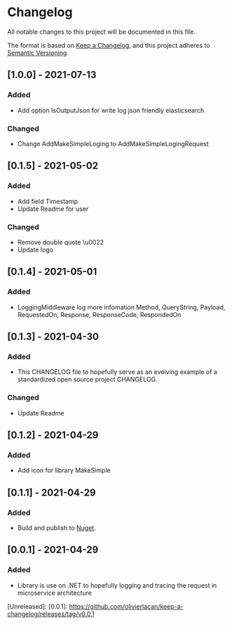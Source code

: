 # Changelog
All notable changes to this project will be documented in this file.

The format is based on [Keep a Changelog](https://keepachangelog.com/en/1.0.0/),
and this project adheres to [Semantic Versioning](https://semver.org/spec/v2.0.0.html).

## [1.0.0] - 2021-07-13
### Added
- Add option IsOutputJson for write log json friendly elasticsearch
### Changed
- Change AddMakeSimpleLoging to AddMakeSimpleLogingRequest

## [0.1.5] - 2021-05-02
### Added
- Add field Timestamp
- Update Readme for user
### Changed
- Remove double quote \u0022
- Update logo

## [0.1.4] - 2021-05-01
### Added
- LoggingMiddleware log more infomation Method, QueryString, Payload, RequestedOn, Response, ResponseCode, RespondedOn

## [0.1.3] - 2021-04-30
### Added
- This CHANGELOG file to hopefully serve as an evolving example of a
  standardized open source project CHANGELOG.
### Changed
- Update Readme 

## [0.1.2] - 2021-04-29
### Added
- Add icon for library MakeSimple

## [0.1.1] - 2021-04-29
### Added
- Build and publish to [Nuget](https://www.nuget.org/packages/MakeSimple.Logging).

## [0.0.1] - 2021-04-29
### Added
- Library is use on .NET to hopefully logging and tracing the request in microservice architecture

[Unreleased]: 
[0.0.1]: https://github.com/olivierlacan/keep-a-changelog/releases/tag/v0.0.1